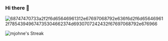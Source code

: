 ### Hi there 👋
![68747470733a2f2f6d65646961312e67697068792e636f6d2f6d656469612f78543949674735304662374d6930707242432f67697068792e676966](https://user-images.githubusercontent.com/955672/129402531-2e4cd5a7-2bbd-497d-9f29-2907fa40475c.gif)

![mjohne's Streak](https://github-readme-streak-stats.herokuapp.com/?user=mjohne&theme=vue-dark&hide_border=true)
